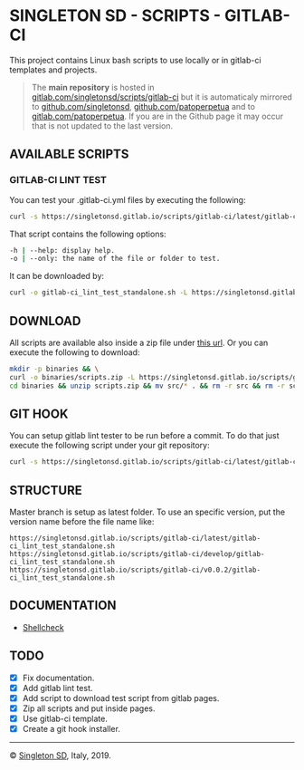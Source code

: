 # SINGLETON SD - SCRIPTS - GITLAB-CI

This project contains Linux bash scripts to use locally or in gitlab-ci templates and projects.

> The **main repository** is hosted in [gitlab.com/singletonsd/scripts/gitlab-ci](https://gitlab.com/singletonsd/scripts/gitlab-ci.git) but it is automaticaly mirrored to [github.com/singletonsd](https://github.com/singletonsd/scripts-gitlab-ci.git), [github.com/patoperpetua](https://github.com/patoperpetua/scripts-gitlab-ci.git) and to [gitlab.com/patoperpetua](https://gitlab.com/patoperpetua/scripts-gitlab-ci.git). If you are in the Github page it may occur that is not updated to the last version.

## AVAILABLE SCRIPTS

### GITLAB-CI LINT TEST

You can test your .gitlab-ci.yml files by executing the following:

```bash
curl -s https://singletonsd.gitlab.io/scripts/gitlab-ci/latest/gitlab-ci_lint_test_standalone.sh | bash /dev/stdin
```

That script contains the following options:

```bash
-h | --help: display help.
-o | --only: the name of the file or folder to test.
```

It can be downloaded by:

```bash
curl -o gitlab-ci_lint_test_standalone.sh -L https://singletonsd.gitlab.io/scripts/gitlab-ci/latest/gitlab-ci_lint_test_standalone.sh
```

## DOWNLOAD

All scripts are available also inside a zip file under [this url](https://singletonsd.gitlab.io/scripts/gitlab-ci/latest/scripts.zip). Or you can execute the following to download:

```bash
mkdir -p binaries && \
curl -o binaries/scripts.zip -L https://singletonsd.gitlab.io/scripts/gitlab-ci/latest/scripts.zip && \
cd binaries && unzip scripts.zip && mv src/* . && rm -r src && rm -r scripts.zip && cd ..
```

## GIT HOOK

You can setup gitlab lint tester to be run before a commit. To do that just execute the following script under your git repository:

```bash
curl -s https://singletonsd.gitlab.io/scripts/gitlab-ci/latest/gitlab-ci_lint_hook_installer.sh | bash /dev/stdin
```

## STRUCTURE

Master branch is setup as latest folder. To use an specific version, put the version name before the file name like:

```url
https://singletonsd.gitlab.io/scripts/gitlab-ci/latest/gitlab-ci_lint_test_standalone.sh
https://singletonsd.gitlab.io/scripts/gitlab-ci/develop/gitlab-ci_lint_test_standalone.sh
https://singletonsd.gitlab.io/scripts/gitlab-ci/v0.0.2/gitlab-ci_lint_test_standalone.sh
```

## DOCUMENTATION

- [Shellcheck](https://github.com/koalaman/shellcheck)

## TODO

- [X] Fix documentation.
- [X] Add gitlab lint test.
- [X] Add script to download test script from gitlab pages.
- [X] Zip all scripts and put inside pages.
- [X] Use gitlab-ci template.
- [X] Create a git hook installer.

----------------------

© [Singleton SD](http://www.singletonsd.com), Italy, 2019.
